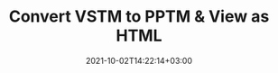 ---
############################# Static ############################
layout: "autogen"
date: 2021-10-02T14:22:14+03:00
draft: false
path: "total/net/conversion/vstm-to-pptm/"

############################# Head ############################
head_title: "Convert VSTM to PPTM in C# VB.NET & View as HTML"
head_description: "Code example to convert VSTM to PPTM and 100+ other file formats in .NET (C#, VB.NET, ASP.NET & .NET Core) applications. Display the Converted PPTM document as HTML viewer."

############################# Header ############################
title: "Convert VSTM to PPTM & View as HTML"
description: "Programmatically convert VSTM to PPTM in .NET applications using flexible options to customize the resultant document. Convert the complete document or specific pages based on page numbers or selective page ranges using the .NET document conversion library."

############################# SubMenu ############################
submenu:
    enable: false

############################# Content ############################
content:
    enable: true
    block:
    - title_left: "VSTM to PPTM Conversion in C# .NET"
      content_left: |
          VSTM to PPTM file conversion using C#. Add watermark and view the converted document as HTML without using any external software.

          -   Create **Converter** object to convert VSTM document
          -   Set the convert options for PPTM format
          -   Call **Convert** method of **Converter** class instance for conversion to PPTM
          -   Set options for HTML viewer
          -   Create **Viewer** object to view converted PPTM as HTML
          
      title_right: "Convert Whole Document or Specific Pages"
      content_right: |
          You require `GroupDocs.Conversion` & `GroupDocs.Viewer` namespaces to convert between a wide range of popular document types such as PDF, Microsoft Word, Excel, PowerPoint, Project, Outlook, HTML, diagrams and image file formats. Explore other [.NET APIs for Office documents](https://products.conholdate.com/total/net/) as offered by Conholdate.Total.
          
          Get the respective assembly files from the [downloads](https://downloads.conholdate.com/total/net) or fetch the whole package from [Nuget](https://www.nuget.org/packages/Conholdate.Total/) to add 'Conholdate.Total` directly in your workspace.
          
      code: |
          ```cs {linenos=false}
          // Convert VSTM to PPTM using GroupDocs.Conversion API
          // Create Converter object to convert VSTM document
          using (Converter converter = new Converter("input.vstm"))
          {
              // set the convert options for PPTM format
              var convertOptions = converter.GetPossibleConversions()["pptm"].ConvertOptions;

              // convert to PPTM format
              converter.Convert("output.pptm", convertOptions);
          }

          // Set options for HTML viewer
          HtmlViewOptions viewOptions = HtmlViewOptions.ForEmbeddedResources("output{0}.html");

          // Create Viewer object to view converted PPTM as HTML
          using (Viewer viewer = new Viewer("output.pptm"))
          {
              viewer.View(viewOptions);
          }
          ```
    - title_left: "Add Watermark to Converted PPTM in C#"
      content_left: |
          Accurately convert documents (VSTM to PPTM) exactly as the original file and apply text or image watermarks to the converted document pages using C# .NET.

          -   Create **Converter** object to convert VSTM document
          -   Create new instance of **WatermarkOptions** class
          -   Specify watermark properties (color, width, text, image etc)
          -   Instantiate the proper **ConvertOptions** class
          -   Set **Watermark** property of the **ConvertOptions** instance
          -   Call **Convert** method of **Converter** class instance for conversion to PPTM
        
      title_right: "Source Document Information Extraction"
      content_right: |
          The documents information extraction feature not only allows getting the basic information about the source document file but it also supports extracting some valuable file-format specific information such as project start and end dates of a Microsoft Project file, any printing restrictions on a PDF document, list of folders enclosed in an Outlook data file etc. 

          Convert popular document file formats on different operating systems such as Windows, Linux or macOS while using platforms such as Windows Azure, Mono and Xamarin.
          
      code: |
          ```cs {linenos=false}
          // Create Converter object to convert VSTM document
          using (Converter converter = new Converter("input.vstm"))
          {
              // Create new instance of WatermarkOptions class
              WatermarkOptions watermark = new WatermarkOptions
              {
                  Text = "Sample watermark",
                  Color = Color.Red,
                  Width = 100,
                  Height = 100,
                  Background = true
              };

              // Instantiate the proper ConvertOptions class
              PdfConvertOptions options = new PdfConvertOptions
              {
                  Watermark = watermark
              };

              // convert to PPTM format
              converter.Convert("output.pptm", options);
          }
          ```
############################# About Formats ############################
about_formats:
    enable: false
############################# More Formats ############################
more_formats:
    enable: true
    auto: false
    other_out_formats: PDF DOCX DOT DOTX DOTM TXT RTF HTML MHTML XLS XLSX XLSM XLT XLTX XLTM CSV DIF PPT PPTX PPS PPSX POT POTX POTM ODT OTT OTP ODP ODS EMZ WMZ SVGZ TEX DCM WMF BMP PNG GIF JPEG TIFF
############################# Back to top ###############################
back_to_top:
  enable: true
---